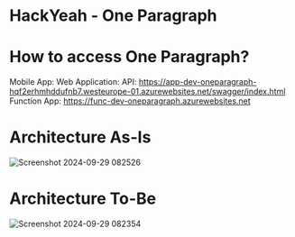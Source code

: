 # HackYeah - One Paragraph

# How to access One Paragraph?
Mobile App:
Web Application: 
API: https://app-dev-oneparagraph-hqf2erhmhddufnb7.westeurope-01.azurewebsites.net/swagger/index.html
Function App: https://func-dev-oneparagraph.azurewebsites.net

# Architecture As-Is
![Screenshot 2024-09-29 082526](https://github.com/user-attachments/assets/8c125dab-ac83-4c4d-9a6c-ffb363b04926)

# Architecture To-Be
![Screenshot 2024-09-29 082354](https://github.com/user-attachments/assets/90881933-6c53-417b-b5ee-2e19f405721b)
